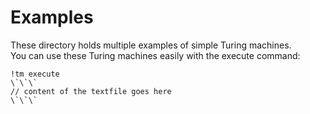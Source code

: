 # Examples
These directory holds multiple examples of simple Turing machines.  
You can use these Turing machines easily with the execute command:  
```
!tm execute
\`\`\`
// content of the textfile goes here
\`\`\`
```